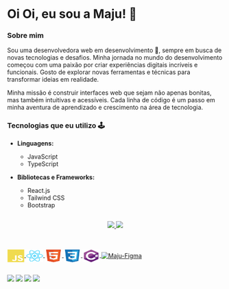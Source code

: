 # Oi Oi, eu sou a Maju! 👋

### Sobre mim

Sou uma desenvolvedora web em desenvolvimento 🤭, sempre em busca de novas tecnologias e desafios. Minha jornada no mundo do desenvolvimento começou com uma paixão por criar experiências digitais incríveis e funcionais. Gosto de explorar novas ferramentas e técnicas para transformar ideias em realidade.

Minha missão é construir interfaces web que sejam não apenas bonitas, mas também intuitivas e acessíveis. Cada linha de código é um passo em minha aventura de aprendizado e crescimento na área de tecnologia.

### Tecnologias que eu utilizo 🕹

- **Linguagens:**
  - JavaScript
  - TypeScript

- **Bibliotecas e Frameworks:**
  - React.js
  - Tailwind CSS
  - Bootstrap
  
 ##
 <div align="center">
  <a href="https://github.com/MjDutil">
  <img height="180em" src="https://github-readme-stats.vercel.app/api?username=MjDutil&show_icons=true&theme=synthwave&include_all_commits=true&count_private=true"/>
  <img height="180em" src="https://github-readme-stats.vercel.app/api/top-langs/?username=MjDutil&layout=compact&langs_count=7&theme=synthwave"/>
</div>

##
<div style="display: inline_block"><br>
  <img align="center" alt="Maju-Js" height="30" width="40" src="https://raw.githubusercontent.com/devicons/devicon/master/icons/javascript/javascript-plain.svg">
  <img align="center" alt="Maju-React" height="30" width="40" src="https://raw.githubusercontent.com/devicons/devicon/master/icons/react/react-original.svg">
  <img align="center" alt="Maju-HTML" height="30" width="40" src="https://raw.githubusercontent.com/devicons/devicon/master/icons/html5/html5-original.svg">
  <img align="center" alt="Maju-CSS" height="30" width="40" src="https://raw.githubusercontent.com/devicons/devicon/master/icons/css3/css3-original.svg">
  <img align="center" alt="Maju-Csharp" height="30" width="40" src="https://raw.githubusercontent.com/devicons/devicon/master/icons/csharp/csharp-original.svg">
  <img align="center" alt="Maju-Figma" height="30" width="40" src="https://cdn.jsdelivr.net/gh/devicons/devicon@latest/icons/figma/figma-original.svg">
          
</div>

##
  <div>  
    <a href="https://www.instagram.com/mjdutil_/" target="_blank"><img src="https://img.shields.io/badge/-Instagram-%23E4405F?style=for-the-badge&logo=instagram&logoColor=white" target="_blank"></a>
 	  <a href="https://www.twitch.tv/mjdutil" target="_blank"><img src="https://img.shields.io/badge/Twitch-9146FF?style=for-the-badge&logo=twitch&logoColor=white" target="_blank"></a>
    <a href = "mailto:mariajdutil@gmail.com"><img src="https://img.shields.io/badge/-Gmail-%23333?style=for-the-badge&logo=gmail&logoColor=white" target="_blank"></a>
    <a href="https://www.linkedin.com/in/maria-julia-dutil-0b78a1251/" target="_blank"><img src="https://img.shields.io/badge/-LinkedIn-%230077B5?style=for-the-badge&logo=linkedin&logoColor=white" target="_blank"></a> 
  </div>
